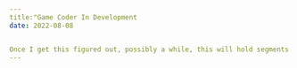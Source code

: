 ```yaml
---
title:"Game Coder In Development
date: 2022-08-08


Once I get this figured out, possibly a while, this will hold segments of code for people to test and enjoy
---
```

